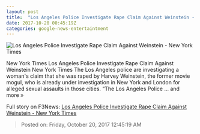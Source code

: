 ```yaml
---
layout: post
title:  "Los Angeles Police Investigate Rape Claim Against Weinstein - New York Times"
date: 2017-10-20 00:45:19Z
categories: google-news-entertaintment
---
```


![Los Angeles Police Investigate Rape Claim Against Weinstein - New York Times](https://static01.nyt.com/images/2017/10/20/us/20LAPD-01/20LAPD-01-facebookJumbo.jpg)

New York Times Los Angeles Police Investigate Rape Claim Against Weinstein New York Times The Los Angeles police are investigating a woman's claim that she was raped by Harvey Weinstein, the former movie mogul, who is already under investigation in New York and London for alleged sexual assaults in those cities. “The Los Angeles Police ... and more »


Full story on F3News: [Los Angeles Police Investigate Rape Claim Against Weinstein - New York Times](http://www.f3nws.com/n/gZdAaG)

> Posted on: Friday, October 20, 2017 12:45:19 AM
